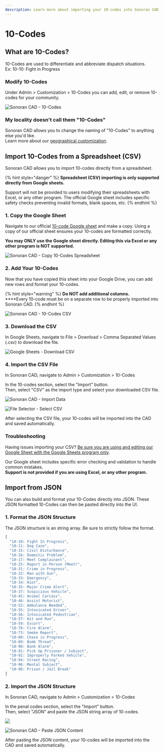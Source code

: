 ```yaml
---
description: Learn more about importing your 10-codes into Sonoran CAD.
---
```


# 10-Codes

## What are 10-Codes?

10-Codes are used to differentiate and abbreviate dispatch situations.\
Ex: 10-10: Fight in Progress

### Modify 10-Codes

Under Admin > Customization > 10-Codes you can add, edit, or remove 10-codes for your community.

![Sonoran CAD - 10-Codes](<../../.gitbook/assets/image (186).png>)

### My locality doesn't call them "10-Codes"

Sonoran CAD allows you to change the naming of "10-Codes" to anything else you'd like.\
Learn more about our [geographical customization](geographical-settings.md).

## Import 10-Codes from a Spreadsheet (CSV)

Sonoran CAD allows you to import 10-codes directly from a spreadsheet.

{% hint style="danger" %}
**Spreadsheet (CSV) importing is only supported directly from Google sheets.**

Support will not be provided to users modifying their spreadsheets with Excel, or any other program. The official Google sheet includes specific safety checks preventing invalid formats, blank spaces, etc.
{% endhint %}

### 1. Copy the Google Sheet

Navigate to our official [10-code Google sheet](https://docs.google.com/spreadsheets/d/1XOqjkrKcvP6hc9F6DynK03HqLVY8KWV7M4g6aQddBu8/copy) and make a copy. Using a copy of our official sheet ensures your 10-codes are formatted correctly.

**You may ONLY use the Google sheet directly. Editing this via Excel or any other program is NOT supported.**

![Sonoran CAD - Copy 10-Codes Spreadsheet](<../../.gitbook/assets/image (102).png>)

### 2. Add Your 10-Codes

Now that you have copied this sheet into your Google Drive, you can add new rows and format your 10-codes.

{% hint style="warning" %}
**Do NOT add additional columns.**\
****Every 10-code must be on a separate row to be properly imported into Sonoran CAD.
{% endhint %}

![Sonoran CAD - 10-Codes CSV](<../../.gitbook/assets/image (254).png>)

### 3. Download the CSV

In Google Sheets, navigate to File > Download > Comma Separated Values (.csv) to download the file.

![Google Sheets - Download CSV](<../../.gitbook/assets/image (177).png>)

### 4. Import the CSV File

In Sonoran CAD, navigate to Admin > Customization > 10-Codes

In the 10-codes section, select the "Import" button.\
Then, select "CSV" as the import type and select your downloaded CSV file.

![Sonoran CAD - Import Data](<../../.gitbook/assets/image (143).png>)

![File Selector - Select CSV](<../../.gitbook/assets/image (129).png>)

After selecting the CSV file, your 10-codes will be imported into the CAD and saved automatically.

### Troubleshooting

Having issues importing your CSV? [Be sure you are using and editing our Google Sheet with the Google Sheets program only](10-codes.md#1-copy-the-google-sheet).

Our Google sheet includes specific error checking and validation to handle common mistakes.\
**Support is not provided if you are using Excel, or any other program.**

## Import from JSON

You can also build and format your 10-Codes directly into JSON. These JSON formatted 10-Codes can then be pasted directly into the UI.

### 1. Format the JSON Structure

The JSON structure is an string array. Be sure to strictly follow the format.

```javascript
[
  "10-10: Fight In Progress",
  "10-11: Dog Case",
  "10-15: Civil Disturbance",
  "10-16: Domestic Problem",
  "10-17: Meet Complainant",
  "10-25: Report in Person (Meet)",
  "10-31: Crime in Progress",
  "10-32: Man with Gun",
  "10-33: Emergency",
  "10-34: Riot",
  "10-35: Major Crime Alert",
  "10-37: Suspicious Vehicle",
  "10-45: Animal Carcass",
  "10-46: Assist Motorist",
  "10-52: Ambulance Needed",
  "10-55: Intoxicated Driver",
  "10-56: Intoxicated Pedestrian",
  "10-57: Hit and Run",
  "10-59: Escort",
  "10-70: Fire Alarm",
  "10-73: Smoke Report",
  "10-80: Chase in Progress",
  "10-89: Bomb Threat",
  "10-90: Bank Alarm",
  "10-91: Pick Up Prisoner / Subject",
  "10-92: Improperly Parked Vehicle",
  "10-94: Street Racing",
  "10-96: Mental Subject",
  "10-98: Prison / Jail Break"
]
```

### 2. Import the JSON Structure

In Sonoran CAD, navigate to Admin > Customization > 10-Codes

In the penal codes section, select the "Import" button.\
Then, select "JSON" and paste the JSON string array of 10-codes.

![](<../../.gitbook/assets/image (143).png>)

![Sonoran CAD - Paste JSON Content](<../../.gitbook/assets/image (98).png>)

After pasting the JSON content, your 10-codes will be imported into the CAD and saved automatically.
